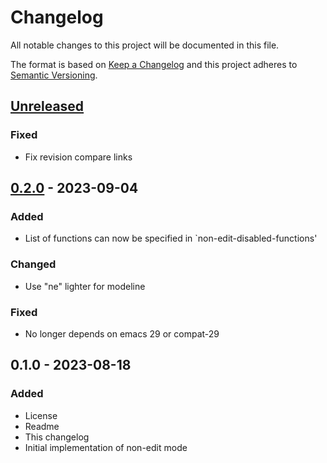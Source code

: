 # Changelog
All notable changes to this project will be documented in this file.

The format is based on [Keep a Changelog](http://keepachangelog.com/en/1.0.0/)
and this project adheres to [Semantic Versioning](http://semver.org/spec/v2.0.0.html).

## [Unreleased]

### Fixed
- Fix revision compare links

## [0.2.0] - 2023-09-04
### Added
- List of functions can now be specified in `non-edit-disabled-functions'

### Changed
- Use "ne" lighter for modeline

### Fixed
- No longer depends on emacs 29 or compat-29

## 0.1.0 - 2023-08-18
### Added
- License
- Readme
- This changelog
- Initial implementation of non-edit mode

[Unreleased]: https://gitlab.com/aragaer/non-edit-mode/-/compare/v0.2.0...HEAD
[0.2.0]: https://gitlab.com/aragaer/non-edit-mode/-/compare/v0.1.0...v0.2.0
